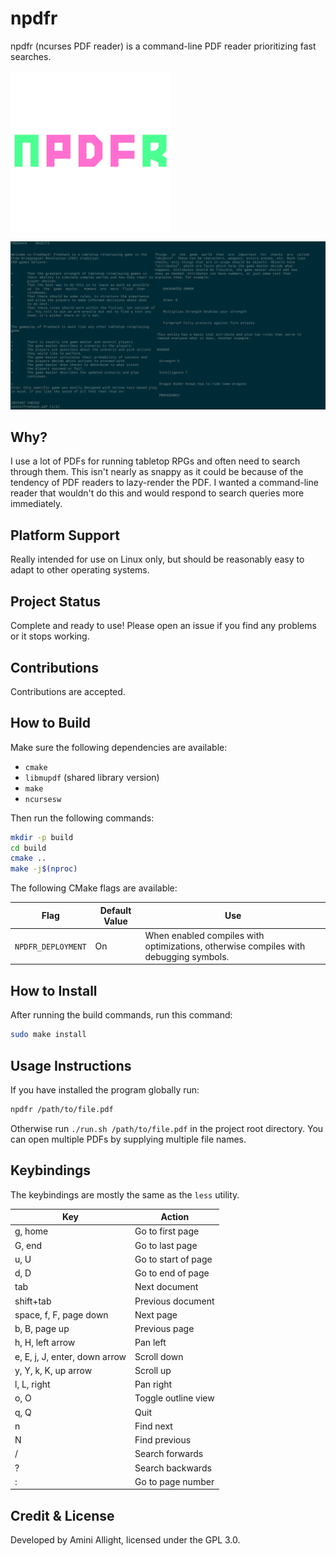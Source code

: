 # npdfr

npdfr (ncurses PDF reader) is a command-line PDF reader prioritizing fast searches.

<img src="doc/icon.png" width="256"/>

![](doc/example.png)

## Why?

I use a lot of PDFs for running tabletop RPGs and often need to search through them. This isn't nearly as snappy as it could be because of the tendency of PDF readers to lazy-render the PDF. I wanted a command-line reader that wouldn't do this and would respond to search queries more immediately.

## Platform Support

Really intended for use on Linux only, but should be reasonably easy to adapt to other operating systems.

## Project Status

Complete and ready to use! Please open an issue if you find any problems or it stops working.

## Contributions

Contributions are accepted.

## How to Build

Make sure the following dependencies are available:

- `cmake`
- `libmupdf` (shared library version)
- `make`
- `ncursesw`

Then run the following commands:

```sh
mkdir -p build
cd build
cmake ..
make -j$(nproc)
```

The following CMake flags are available:

| Flag               | Default Value | Use                                                                                  |
|--------------------|---------------|--------------------------------------------------------------------------------------|
| `NPDFR_DEPLOYMENT` | On            | When enabled compiles with optimizations, otherwise compiles with debugging symbols. |

## How to Install

After running the build commands, run this command:

```sh
sudo make install
```

## Usage Instructions

If you have installed the program globally run:

```sh
npdfr /path/to/file.pdf
```

Otherwise run `./run.sh /path/to/file.pdf` in the project root directory. You can open multiple PDFs by supplying multiple file names.

## Keybindings

The keybindings are mostly the same as the `less` utility.

| Key                           | Action                           |
|-------------------------------|----------------------------------|
| g, home                       | Go to first page                 |
| G, end                        | Go to last page                  |
| u, U                          | Go to start of page              |
| d, D                          | Go to end of page                |
| tab                           | Next document                    |
| shift+tab                     | Previous document                |
| space, f, F, page down        | Next page                        |
| b, B, page up                 | Previous page                    |
| h, H, left arrow              | Pan left                         |
| e, E, j, J, enter, down arrow | Scroll down                      |
| y, Y, k, K, up arrow          | Scroll up                        |
| l, L, right                   | Pan right                        |
| o, O                          | Toggle outline view              |
| q, Q                          | Quit                             |
| n                             | Find next                        |
| N                             | Find previous                    |
| /                             | Search forwards                  |
| ?                             | Search backwards                 |
| :                             | Go to page number                |

## Credit & License

Developed by Amini Allight, licensed under the GPL 3.0.
